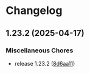 # Changelog

## 1.23.2 (2025-04-17)


### Miscellaneous Chores

* release 1.23.2 ([8d6aa11](https://github.com/skydevsorg/kaniko-actions/commit/8d6aa11e27532c06a056d471858f3d385b986fe1))
